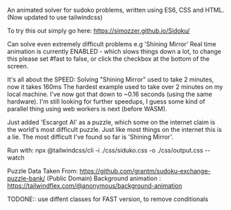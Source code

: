 An animated solver for sudoko problems, written using ES6, CSS and HTML.
(Now updated to use tailwindcss)


To try this out simply go here: https://simozzer.github.io/Sidoku/


Can solve even extremely difficult problems e.g 'Shining Mirror' 
Real time animation is currently ENABLED - which slows things down a lot, to change this please set #fast to false, or click the checkbox at the bottom of the screen.



It's all about the SPEED: Solving "Shining Mirror" used to take 2 minutes, now it takes 160ms
The hardest example used to take over 2 minutes on my local machine. I've now got that down to ~0.16 seconds (using the same hardware). I'm still looking for further speedups, I guess some kind of parallel thing using web workers is next (before WASM).


Just added 'Escargot AI' as a puzzle, which some on the internet claim is the world's most difficult puzzle. Just like most things on the internet this is a lie.  The most difficult I've found so far is 'Shining Mirror'.


Run with: 
npx @tailwindcss/cli -i ./css/siduko.css -o ./css/output.css --watch


Puzzle Data Taken From: https://github.com/grantm/sudoku-exchange-puzzle-bank/ (Public Domain)
Background animation : https://tailwindflex.com/@anonymous/background-animation




TODONE:: use diffent classes for FAST version, to remove conditionals

